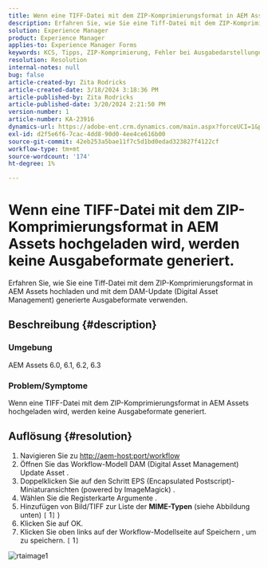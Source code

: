 ```yaml
---
title: Wenn eine TIFF-Datei mit dem ZIP-Komprimierungsformat in AEM Assets hochgeladen wird, werden keine Ausgabeformate generiert.
description: Erfahren Sie, wie Sie eine Tiff-Datei mit dem ZIP-Komprimierungsformat in AEM Assets hochladen und generierte Ausgabeformate verwenden.
solution: Experience Manager
product: Experience Manager
applies-to: Experience Manager Forms
keywords: KCS, Tipps, ZIP-Komprimierung, Fehler bei Ausgabedarstellungen generiert
resolution: Resolution
internal-notes: null
bug: false
article-created-by: Zita Rodricks
article-created-date: 3/18/2024 3:18:36 PM
article-published-by: Zita Rodricks
article-published-date: 3/20/2024 2:21:50 PM
version-number: 1
article-number: KA-23916
dynamics-url: https://adobe-ent.crm.dynamics.com/main.aspx?forceUCI=1&pagetype=entityrecord&etn=knowledgearticle&id=9b0508c6-3ae5-ee11-904d-6045bd006079
exl-id: d2f5e6f6-7cac-4dd8-90d0-4ee4ce616b00
source-git-commit: 42eb253a5bae11f7c5d1bd0edad323827f4122cf
workflow-type: tm+mt
source-wordcount: '174'
ht-degree: 1%

---
```


# Wenn eine TIFF-Datei mit dem ZIP-Komprimierungsformat in AEM Assets hochgeladen wird, werden keine Ausgabeformate generiert.


Erfahren Sie, wie Sie eine Tiff-Datei mit dem ZIP-Komprimierungsformat in AEM Assets hochladen und mit dem DAM-Update (Digital Asset Management) generierte Ausgabeformate verwenden.

## Beschreibung {#description}


### Umgebung

AEM Assets 6.0, 6.1, 6.2, 6.3

### Problem/Symptome

Wenn eine TIFF-Datei mit dem ZIP-Komprimierungsformat in AEM Assets hochgeladen wird, werden keine Ausgabeformate generiert.


## Auflösung {#resolution}


1. Navigieren Sie zu [http://aem-host:port/workflow](http://aem-host:port/workflow)
2. Öffnen Sie das Workflow-Modell DAM (Digital Asset Management) Update Asset .
3. Doppelklicken Sie auf den Schritt EPS (Encapsulated Postscript)-Miniaturansichten (powered by ImageMagick) .
4. Wählen Sie die Registerkarte Argumente .
5. Hinzufügen von Bild/TIFF zur Liste der <b>MIME-Typen</b> (siehe Abbildung unten) `[` 1`]` )
6. Klicken Sie auf OK.
7. Klicken Sie oben links auf der Workflow-Modellseite auf Speichern , um zu speichern. `[` 1`]`


![rtaimage1](https://helpx.adobe.com/content/dam/help/en/experience-manager/kb/Tiffs-with-ZIP-Compression-do-not-get-renditions-generated-AEM-Assets/jcr%3acontent/main-pars/procedure/proc_par/step_4/step_par/image/rtaimage1.png)

